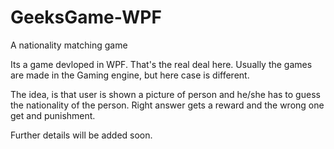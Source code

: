 # GeeksGame-WPF
A nationality matching game


Its a game devloped in WPF. That's the real deal here. Usually the games are made in the Gaming engine, but here case is different. 

The idea, is that user is shown a picture of person and he/she has to guess the nationality of the person. Right answer gets a reward and the wrong one get and punishment. 

Further details will be added soon. 
